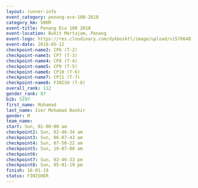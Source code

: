 ```yaml
--- 
layout: runner-info 
event_category: penang-eco-100-2018 
category_km: 50KM 
event-title: Penang Eco 100 2018 
event-location: Bukit Mertajam, Penang 
event-logo: https://res.cloudinary.com/dykbosktl/image/upload/v1576648106/Logo/Logo_lovxhg.jpg 
event-date: 2018-05-12 
checkpoint-name2: CP6 (T-2) 
checkpoint-name3: CP7 (T-3) 
checkpoint-name4: CP8 (T-4) 
checkpoint-name5: CP9 (T-5) 
checkpoint-name6: CP10 (T-6) 
checkpoint-name7: CP11 (T-7) 
checkpoint-name8: FINISH (T-8) 
overall_rank: 112
gender_rank: 87
bib: 5197
first_name: Muhamad
last_name: Izer Mohamad Bashir
gender: M
team_name: 
start: Sun, 01-00-00 am
checkpoint2: Sun, 02-46-34 am
checkpoint3: Sun, 06-07-43 am
checkpoint4: Sun, 07-50-22 am
checkpoint5: Sun, 10-07-08 am
checkpoint6: 
checkpoint7: Sun, 02-46-33 pm
checkpoint8: Sun, 05-01-19 pm
finish: 16-01-19
status: FINISHER
--- 
```

